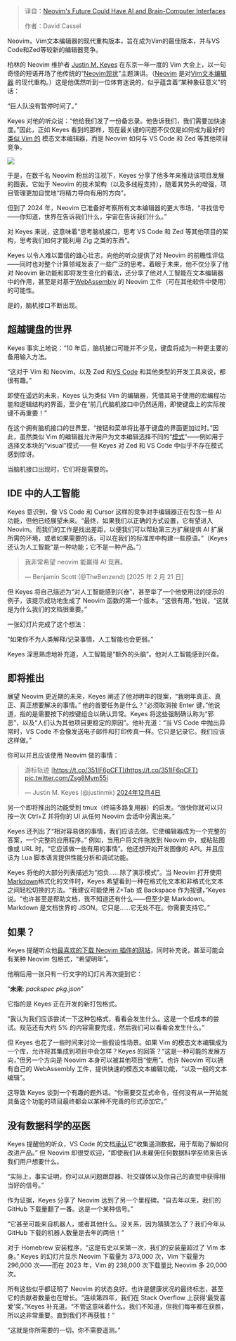 
<!--
title: Neovim的未来可能会有AI和脑机接口
cover: https://cdn.thenewstack.io/media/2025/03/53f8c39d-novim.jpg
-->

> 译自：[Neovim's Future Could Have AI and Brain-Computer Interfaces](https://thenewstack.io/neovims-future-could-have-ai-and-brain-computer-interfaces/)
> 
> 作者：David Cassel

Neovim，Vim文本编辑器的现代重构版本，旨在成为Vim的最佳版本，并与VS Code和Zed等较新的编辑器竞争。

柏林的 Neovim 维护者 [Justin M. Keyes](https://github.com/justinmk) 在东京一年一度的 Vim 大会上，以一句奇怪的短语开场了他传统的“[Neovim现状](https://www.youtube.com/watch?v=TUzdcB_PFJA)”主题演讲。（[Neovim](https://neovim.io/) 是对[Vim文本编辑器](https://thenewstack.io/vim-after-bram-a-core-maintainer-on-how-theyve-kept-it-going/) 的现代重构。）这是他偶然听到一位体育迷说的，似乎蕴含着“某种象征意义”的话：

“巨人队没有暂停时间了。”

Keyes 对他的听众说：“他给我们发了一份备忘录。他告诉我们，我们需要加快速度。”因此，正如 Keyes 看到的那样，现在最关键的问题不仅仅是如何成为最好的[类似 Vim 的](https://thenewstack.io/a-look-at-vim-a-text-editor-for-the-ages/) 模态文本编辑器，而是 Neovim 如何与 VS Code 和 Zed 等其他项目竞争。

![](https://cdn.thenewstack.io/media/2025/02/8e8fb47f-screenshot-justin-keyes-state-of-neovim-2024-talk.png)

于是，在数千名 Neovim 粉丝的注视下，Keyes 分享了他多年来推动该项目发展的图表。它始于 Neovim 的技术架构（以及多线程支持），随着其势头的增强，项目管理更加自觉地“将精力导向有用的方向”。

但到了 2024 年，Neovim 已准备好考察所有文本编辑器的更大市场，“寻找信号——你知道，世界在告诉我们什么，宇宙在告诉我们什么。”

对 Keyes 来说，这意味着“思考脑机接口，思考 VS Code 和 Zed 等其他项目的架构，思考我们如何才能利用 Zig 之类的东西”。

Keyes 以令人难以置信的雄心壮志，向他的听众提供了对 Neovim 的前瞻性评估——同时也对整个计算领域发表了一些广泛的思考。着眼于未来，他不仅分享了他对 Neovim 新功能和即将发生变化的看法，还分享了他对人工智能在文本编辑器中的作用，甚至是对基于[WebAssembly](https://thenewstack.io/top-5-uses-of-webassembly-for-web-developers/) 的 Neovim 工件（可在其他软件中使用）的可能性。

是的，脑机接口不断出现。


## 超越键盘的世界

Keyes 事实上地说：“10 年后，脑机接口可能并不少见，键盘将成为一种更主要的备用输入方法。

“这对于 Vim 和 Neovim，以及 Zed 和[VS Code](https://thenewstack.io/how-to-use-vs-code-for-python-and-why-you-should/) 和其他类型的开发工具来说，都很有趣。”

即使在遥远的未来，Keyes 认为类似 Vim 的编辑器，凭借其易于使用的宏编程功能和逻辑结构的界面，至少在“前几代脑机接口中仍然适用，即使键盘上的实际按键不再重要！”

在这个拥有脑机接口的世界里，“按钮和菜单将比基于键盘的界面更加过时。”因此，虽然类似 Vim 的编辑器允许用户为文本编辑选择不同的“[模式](https://www.warp.dev/terminus/vim-modes)”——例如用于选择文本块的“visual”模式——但 Keyes 对 Zed 和 VS Code 中似乎不存在模式感到惊讶。

当脑机接口出现时，它们将是需要的。


## IDE 中的人工智能

Keyes 意识到，像 VS Code 和 Cursor 这样的竞争对手编辑器正在包含一些 AI 功能，但他已经展望未来。“最终，如果我们以正确的方式设置，它有望进入 Neovim。而我们的工作是找出差距，以便我们可以帮助第三方扩展提供 AI 扩展所需的环境，或者如果需要的话，可以在我们的标准库中构建一些原语。”（Keyes 还认为人工智能“是一种功能；它不是一种产品。”）

> 我非常希望 neovim 能赢得 AI 竞赛。
> 
> — Benjamin Scott (@TheBenzend) [2025 年 2 月 21 日]

但 Keyes 将自己描述为“对人工智能感到兴奋”，甚至举了一个他使用过的提示的例子，该提示成功地生成了 Neovim 函数的第一个版本。“这很有用，”他说，“这就是为什么我们的文档很重要。”

一张幻灯片完成了这个想法：

“如果你不为人类解释/记录事情，人工智能也会更弱。”

Keyes 深思熟虑地补充道，人工智能是“额外的头脑”。他对人工智能感到兴奋。


## 即将推出

展望 Neovim 更近期的未来，Keyes 阐述了他对明年的提案，“我明年真正、真正、真正想要解决的事情。” 他的首要任务是什么？“必须取消按 Enter 键，”他说道，指的是需要按下的按键组合以确认异常。Keyes 将这些强制确认称为“邪恶”，以及“人们认为其他项目更稳定的原因”。他补充道：“当 VS Code 中抛出异常时，VS Code 不会像发送电子邮件和打印传真一样。它只是记录它。我们应该这样做。”

你可以并且应该使用 Neovim 做的事情：

> 游标轨迹 [https://t.co/351IF6pCFT](https://t.co/351IF6pCFT) [pic.twitter.com/Zsg8Mym55i](https://pic.twitter.com/Zsg8Mym55i) 
> 
> — Justin M. Keyes (@justinmk) [2024年12月4日](https://twitter.com/justinmk/status/1733667506001403907)

另一个即将推出的功能受到 tmux（终端多路复用器）的启发。“很快你就可以只按一次 Ctrl+Z 并将你的 UI 从任何 Neovim 会话中分离出来。”

Keyes 还列出了“相对容易做的事情，我们应该去做。它使编辑器成为一个完整的答案，一个完整的应用程序。” 例如，当用户将文件拖放到 Neovim 中，或粘贴图像或 URL 时，“它应该做一些有用的事情”。他还想开始开发图像的 API。并且应该为 Lua 脚本语言提供性能分析和调试功能。

Keyes 将他的大部分列表描述为“抱负……除了演示模式”。当 Neovim 打开使用[Markdown](https://en.wikipedia.org/wiki/Markdown)格式化的文件时，Keyes 希望看到一种在格式化文本和非格式化文本之间轻松切换的方法。“我建议可能使用 Z+Tab 或 Backspace 作为按键，”Keyes 说。“也许甚至是帮助文档，我不知道还有什么——但至少是 Markdown。Markdown 是文档世界的 JSON。它只是……它无处不在。你需要支持它。”

## 如果？

Keyes 提醒听众他[最喜欢的下载 Neovim 插件的网站](https://dotfyle.com/neovim/plugins/trending)，同时补充说，甚至可能会有某种 Neovim 包格式，“希望明年”。

他稍后用一张只有一行文字的幻灯片再次提到它：

“**未来**: *packspec pkg.json*”

它指的是 Keyes 正在开发的新打包格式。

“我认为我们应该尝试一下这种包格式，看看会发生什么。这是一个低成本的尝试。规范还有大约 5% 的内容需要完成，然后我们可以看看会发生什么。”

但 Keyes 也花了一些时间来讨论一些假设性场景。如果 Vim 的模态文本编辑成为一个库，允许将其集成到项目中会怎样？Keyes 的回答？“这是一种可能的发展方向，”但另一个方向是 Neovim 本身可以被其他项目“使用”。也许 Neovim 可以拥有自己的 WebAssembly 工件，提供快速的模态文本编辑功能，“以及一般的文本编辑”。

这导致 Keyes 谈到一个有趣的题外话。“你需要交互式命令，任何没有从一开始就具备这个功能的项目最终都会以某种不完善的形式添加它。”

## 没有数据科学的巫医

Keyes 提醒他的听众，VS Code 的文档[承认](https://code.visualstudio.com/docs/getstarted/telemetry)它“收集遥测数据，用于帮助了解如何改进产品。” 但 Neovim 却很受欢迎，“即使我们从未雇佣任何数据科学巫师来告诉我们用户想要什么。

“实际上，事实证明，你可以从问题跟踪器、社交媒体以及你自己的直觉中获得相当好的信号。”

作为证据，Keyes 分享了 Neovim 达到了另一个里程碑。“自去年以来，我们的 GitHub 下载量翻了一番。这是一个某种信号。”

“它甚至可能来自机器人，或者其他什么。没关系，因为猜猜怎么了？我们今年从 GitHub 下载的机器人数量是去年的两倍！”

对于 Homebrew 安装程序，“这是有史以来第一次，我们的安装量超过了 Vim 本身。” Keyes 的幻灯片显示 Neovim 下载量为 373,000 次，Vim 下载量为 296,000 次——而在 2023 年，Vim 的 238,000 次下载量比 Neovim 多 20,000 次。

所有这些似乎都证明了 Neovim 的状态良好。也许是健康状况的最终标志，甚至它的贡献者数量也在增长。“连续第四年，我们在 Stack Overflow 上获得‘最受喜爱’奖，”Keyes 补充道。“不管这意味着什么。我们不知道，但我们每年都在获胜，所以这非常重要。直到我们不再获胜！”

“这就是你所需要的一切。你不需要遥测。”

